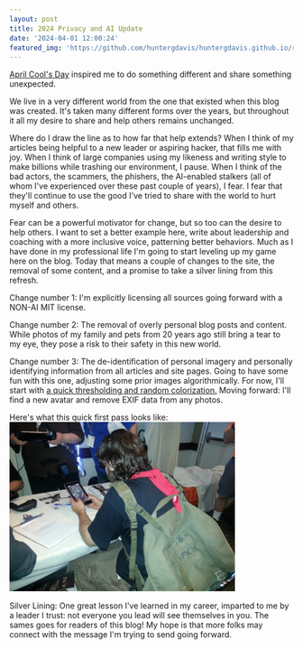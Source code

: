 ```yaml
---
layout: post
title: 2024 Privacy and AI Update 
date: '2024-04-01 12:00:24'
featured_img: 'https://github.com/huntergdavis/huntergdavis.github.io/raw/main/img/placeholder.png'
---
```

[April Cool's Day](https://www.aprilcools.club/) inspired me to do something different and share something unexpected.  

We live in a very different world from the one that existed when this blog was created. It's taken many different forms over the years, but throughout it all my desire to share and help others remains unchanged.

Where do I draw the line as to how far that help extends? When I think of my articles being helpful to a new leader or aspiring hacker, that fills me with joy. When I think of large companies using my likeness and writing style to make billions while trashing our environment, I pause. When I think of the bad actors, the scammers, the phishers, the AI-enabled stalkers (all of whom I've experienced over these past couple of years), I fear. I fear that they'll continue to use the good I've tried to share with the world to hurt myself and others. 

Fear can be a powerful motivator for change, but so too can the desire to help others. I want to set a better example here, write about leadership and coaching with a more inclusive voice, patterning better behaviors. Much as I have done in my professional life I'm going to start leveling up my game here on the blog. Today that means a couple of changes to the site, the removal of some content, and a promise to take a silver lining from this refresh.  

Change number 1: I'm explicitly licensing all sources going forward with a NON-AI MIT license. 

Change number 2: The removal of overly personal blog posts and content. While photos of my family and pets from 20 years ago still bring a tear to my eye, they pose a risk to their safety in this new world. 

Change number 3: The de-identification of personal imagery and personally identifying information from all articles and site pages. Going to have some fun with this one, adjusting some prior images algorithmically. For now, I'll start with [a quick thresholding and random colorization.](https://github.com/huntergdavis/huntergdavis.github.io/raw/main/content/images/2024/imagechange.py) Moving forward: I'll find a new avatar and remove EXIF data from any photos.

Here's what this quick first pass looks like:
<img src="https://github.com/huntergdavis/huntergdavis.github.io/raw/main/content/images/2013/08/20130830_144712.jpg" width="400">


Silver Lining: One great lesson I've learned in my career, imparted to me by a leader I trust: not everyone you lead will see themselves in you. The sames goes for readers of this blog! My hope is that more folks may connect with the message I'm trying to send going forward. 